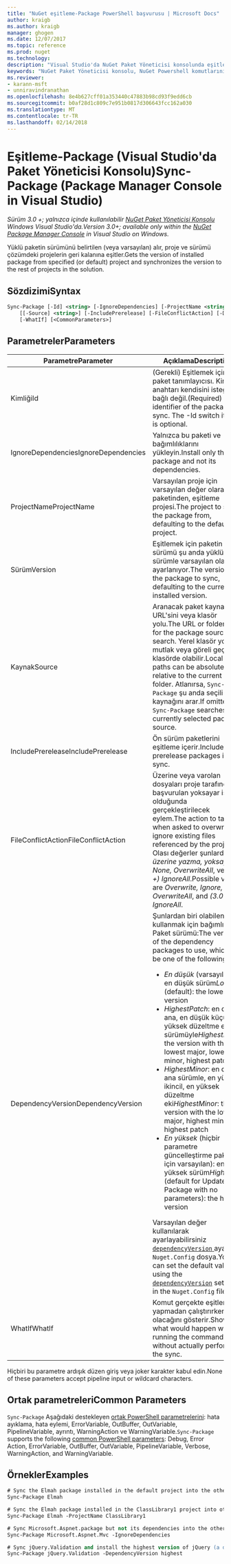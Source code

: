 ```yaml
---
title: "NuGet eşitleme-Package PowerShell başvurusu | Microsoft Docs"
author: kraigb
ms.author: kraigb
manager: ghogen
ms.date: 12/07/2017
ms.topic: reference
ms.prod: nuget
ms.technology: 
description: "Visual Studio'da NuGet Paket Yöneticisi konsolunda eşitleme paket PowerShell komut başvurusu."
keywords: "NuGet Paket Yöneticisi konsolu, NuGet Powershell komutlarını NuGet Powershell başvurusu, eşitleme paket"
ms.reviewer:
- karann-msft
- unniravindranathan
ms.openlocfilehash: 8e4b627cff01a353440c47883b98cd93f9edd6cb
ms.sourcegitcommit: b0af28d1c809c7e951b0817d306643fcc162a030
ms.translationtype: MT
ms.contentlocale: tr-TR
ms.lasthandoff: 02/14/2018
---
```

# <a name="sync-package-package-manager-console-in-visual-studio"></a><span data-ttu-id="e9d61-104">Eşitleme-Package (Visual Studio'da Paket Yöneticisi Konsolu)</span><span class="sxs-lookup"><span data-stu-id="e9d61-104">Sync-Package (Package Manager Console in Visual Studio)</span></span>

<span data-ttu-id="e9d61-105">*Sürüm 3.0 +; yalnızca içinde kullanılabilir [NuGet Paket Yöneticisi Konsolu](package-manager-console.md) Windows Visual Studio'da.*</span><span class="sxs-lookup"><span data-stu-id="e9d61-105">*Version 3.0+; available only within the [NuGet Package Manager Console](package-manager-console.md) in Visual Studio on Windows.*</span></span>

<span data-ttu-id="e9d61-106">Yüklü paketin sürümünü belirtilen (veya varsayılan) alır, proje ve sürümü çözümdeki projelerin geri kalanına eşitler.</span><span class="sxs-lookup"><span data-stu-id="e9d61-106">Gets the version of installed package from specified (or default) project and synchronizes the version to the rest of projects in the solution.</span></span>

## <a name="syntax"></a><span data-ttu-id="e9d61-107">Sözdizimi</span><span class="sxs-lookup"><span data-stu-id="e9d61-107">Syntax</span></span>

```ps
Sync-Package [-Id] <string> [-IgnoreDependencies] [-ProjectName <string>] [[-Version] <string>]
    [[-Source] <string>] [-IncludePrerelease] [-FileConflictAction] [-DependencyVersion]
    [-WhatIf] [<CommonParameters>]
```

## <a name="parameters"></a><span data-ttu-id="e9d61-108">Parametreler</span><span class="sxs-lookup"><span data-stu-id="e9d61-108">Parameters</span></span>

| <span data-ttu-id="e9d61-109">Parametre</span><span class="sxs-lookup"><span data-stu-id="e9d61-109">Parameter</span></span> | <span data-ttu-id="e9d61-110">Açıklama</span><span class="sxs-lookup"><span data-stu-id="e9d61-110">Description</span></span> |
| --- | --- |
| <span data-ttu-id="e9d61-111">Kimliği</span><span class="sxs-lookup"><span data-stu-id="e9d61-111">Id</span></span> | <span data-ttu-id="e9d61-112">(Gerekli) Eşitlemek için paket tanımlayıcısı. Kimliği anahtarı kendisini isteğe bağlı değil.</span><span class="sxs-lookup"><span data-stu-id="e9d61-112">(Required) The identifier of the package to sync. The -Id switch itself is optional.</span></span> |
| <span data-ttu-id="e9d61-113">IgnoreDependencies</span><span class="sxs-lookup"><span data-stu-id="e9d61-113">IgnoreDependencies</span></span> | <span data-ttu-id="e9d61-114">Yalnızca bu paketi ve bağımlılıklarını yükleyin.</span><span class="sxs-lookup"><span data-stu-id="e9d61-114">Install only this package and not its dependencies.</span></span> |
| <span data-ttu-id="e9d61-115">ProjectName</span><span class="sxs-lookup"><span data-stu-id="e9d61-115">ProjectName</span></span> | <span data-ttu-id="e9d61-116">Varsayılan proje için varsayılan değer olarak paketinden, eşitleme projesi.</span><span class="sxs-lookup"><span data-stu-id="e9d61-116">The project to sync the package from, defaulting to the default  project.</span></span> |
| <span data-ttu-id="e9d61-117">Sürüm</span><span class="sxs-lookup"><span data-stu-id="e9d61-117">Version</span></span> | <span data-ttu-id="e9d61-118">Eşitlemek için paketin sürümü şu anda yüklü olan sürümle varsayılan olarak ayarlanıyor.</span><span class="sxs-lookup"><span data-stu-id="e9d61-118">The version of the package to sync, defaulting to the currently installed version.</span></span> |
| <span data-ttu-id="e9d61-119">Kaynak</span><span class="sxs-lookup"><span data-stu-id="e9d61-119">Source</span></span> | <span data-ttu-id="e9d61-120">Aranacak paket kaynağının URL'sini veya klasör yolu.</span><span class="sxs-lookup"><span data-stu-id="e9d61-120">The URL or folder path for the package source to search.</span></span> <span data-ttu-id="e9d61-121">Yerel klasör yolları mutlak veya göreli geçerli klasörde olabilir.</span><span class="sxs-lookup"><span data-stu-id="e9d61-121">Local folder paths can be absolute, or relative to the current folder.</span></span> <span data-ttu-id="e9d61-122">Atlanırsa, `Sync-Package` şu anda seçili paket kaynağını arar.</span><span class="sxs-lookup"><span data-stu-id="e9d61-122">If omitted, `Sync-Package` searches the currently selected package source.</span></span> |
| <span data-ttu-id="e9d61-123">IncludePrerelease</span><span class="sxs-lookup"><span data-stu-id="e9d61-123">IncludePrerelease</span></span> | <span data-ttu-id="e9d61-124">Ön sürüm paketlerini eşitleme içerir.</span><span class="sxs-lookup"><span data-stu-id="e9d61-124">Includes prerelease packages in the sync.</span></span> |
| <span data-ttu-id="e9d61-125">FileConflictAction</span><span class="sxs-lookup"><span data-stu-id="e9d61-125">FileConflictAction</span></span> | <span data-ttu-id="e9d61-126">Üzerine veya varolan dosyaları proje tarafından başvurulan yoksayar istenir olduğunda gerçekleştirilecek eylem.</span><span class="sxs-lookup"><span data-stu-id="e9d61-126">The action to take when asked to overwrite or ignore existing files referenced by the project.</span></span> <span data-ttu-id="e9d61-127">Olası değerler şunlardır: *üzerine yazma, yoksay, None, OverwriteAll*, ve *(3.0 +)* *IgnoreAll*.</span><span class="sxs-lookup"><span data-stu-id="e9d61-127">Possible values are *Overwrite, Ignore, None, OverwriteAll*, and *(3.0+)* *IgnoreAll*.</span></span> |
| <span data-ttu-id="e9d61-128">DependencyVersion</span><span class="sxs-lookup"><span data-stu-id="e9d61-128">DependencyVersion</span></span> | <span data-ttu-id="e9d61-129">Şunlardan biri olabilen kullanmak için bağımlılık Paket sürümü:</span><span class="sxs-lookup"><span data-stu-id="e9d61-129">The version of the dependency packages to use, which can be one of the following:</span></span><br/><ul><li><span data-ttu-id="e9d61-130">*En düşük* (varsayılan): en düşük sürüm</span><span class="sxs-lookup"><span data-stu-id="e9d61-130">*Lowest* (default): the lowest version</span></span></li><li><span data-ttu-id="e9d61-131">*HighestPatch*: en düşük ana, en düşük küçük, en yüksek düzeltme eki sürümüyle</span><span class="sxs-lookup"><span data-stu-id="e9d61-131">*HighestPatch*: the version with the lowest major, lowest minor, highest patch</span></span></li><li><span data-ttu-id="e9d61-132">*HighestMinor*: en düşük ana sürümle, en yüksek ikincil, en yüksek düzeltme eki</span><span class="sxs-lookup"><span data-stu-id="e9d61-132">*HighestMinor*: the version with the lowest major, highest minor, highest patch</span></span></li><li><span data-ttu-id="e9d61-133">*En yüksek* (hiçbir parametre güncelleştirme paketi için varsayılan): en yüksek sürüm</span><span class="sxs-lookup"><span data-stu-id="e9d61-133">*Highest* (default for Update-Package with no parameters): the highest version</span></span></li></ul><span data-ttu-id="e9d61-134">Varsayılan değer kullanılarak ayarlayabilirsiniz [ `dependencyVersion` ](../reference/nuget-config-file.md#config-section) ayarı `Nuget.Config` dosya.</span><span class="sxs-lookup"><span data-stu-id="e9d61-134">You can set the default value using the [`dependencyVersion`](../reference/nuget-config-file.md#config-section) setting in the `Nuget.Config` file.</span></span> |
| <span data-ttu-id="e9d61-135">WhatIf</span><span class="sxs-lookup"><span data-stu-id="e9d61-135">WhatIf</span></span> | <span data-ttu-id="e9d61-136">Komut gerçekte eşitleme yapmadan çalıştırırken ne olacağını gösterir.</span><span class="sxs-lookup"><span data-stu-id="e9d61-136">Shows what would happen when running the command without actually performing the sync.</span></span> |

<span data-ttu-id="e9d61-137">Hiçbiri bu parametre ardışık düzen giriş veya joker karakter kabul edin.</span><span class="sxs-lookup"><span data-stu-id="e9d61-137">None of these parameters accept pipeline input or wildcard characters.</span></span>

## <a name="common-parameters"></a><span data-ttu-id="e9d61-138">Ortak parametreleri</span><span class="sxs-lookup"><span data-stu-id="e9d61-138">Common Parameters</span></span>

<span data-ttu-id="e9d61-139">`Sync-Package` Aşağıdaki destekleyen [ortak PowerShell parametrelerini](http://go.microsoft.com/fwlink/?LinkID=113216): hata ayıklama, hata eylemi, ErrorVariable, OutBuffer, OutVariable, PipelineVariable, ayrıntı, WarningAction ve WarningVariable.</span><span class="sxs-lookup"><span data-stu-id="e9d61-139">`Sync-Package` supports the following [common PowerShell parameters](http://go.microsoft.com/fwlink/?LinkID=113216): Debug, Error Action, ErrorVariable, OutBuffer, OutVariable, PipelineVariable, Verbose, WarningAction, and WarningVariable.</span></span>

## <a name="examples"></a><span data-ttu-id="e9d61-140">Örnekler</span><span class="sxs-lookup"><span data-stu-id="e9d61-140">Examples</span></span>

```ps
# Sync the Elmah package installed in the default project into the other projects in the solution
Sync-Package Elmah

# Sync the Elmah package installed in the ClassLibrary1 project into other projects in the solution
Sync-Package Elmah -ProjectName ClassLibrary1

# Sync Microsoft.Aspnet.package but not its dependencies into the other projects in the solution
Sync-Package Microsoft.Aspnet.Mvc -IgnoreDependencies

# Sync jQuery.Validation and install the highest version of jQuery (a dependency) from the package source    
Sync-Package jQuery.Validation -DependencyVersion highest
```
